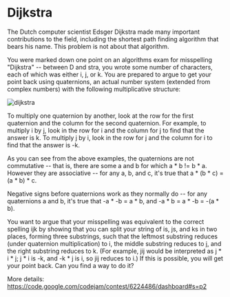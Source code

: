 # Dijkstra

The Dutch computer scientist Edsger Dijkstra made many important contributions to the field, including the shortest path finding algorithm that bears his name. This problem is not about that algorithm.

You were marked down one point on an algorithms exam for misspelling "Dijkstra" -- between D and stra, you wrote some number of characters, each of which was either i, j, or k. You are prepared to argue to get your point back using quaternions, an actual number system (extended from complex numbers) with the following multiplicative structure:

![dijkstra](https://code.google.com/codejam/contest/images/?image=quatmult.png&p=5670465267826688&c=6224486)

To multiply one quaternion by another, look at the row for the first quaternion and the column for the second quaternion. For example, to multiply i by j, look in the row for i and the column for j to find that the answer is k. To multiply j by i, look in the row for j and the column for i to find that the answer is -k.

As you can see from the above examples, the quaternions are not commutative -- that is, there are some a and b for which a * b != b * a. However they are associative -- for any a, b, and c, it's true that a * (b * c) = (a * b) * c.

Negative signs before quaternions work as they normally do -- for any quaternions a and b, it's true that -a * -b = a * b, and -a * b = a * -b = -(a * b).

You want to argue that your misspelling was equivalent to the correct spelling ijk by showing that you can split your string of is, js, and ks in two places, forming three substrings, such that the leftmost substring reduces (under quaternion multiplication) to i, the middle substring reduces to j, and the right substring reduces to k. (For example, jij would be interpreted as j * i * j; j * i is -k, and -k * j is i, so jij reduces to i.) If this is possible, you will get your point back. Can you find a way to do it?

More details: https://code.google.com/codejam/contest/6224486/dashboard#s=p2
